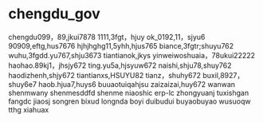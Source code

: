 # chengdu_gov
chengdu099，89,jkui7878
1111,3fgt，hjuy
ok_0192,11，sjyu6
90909,eftg,hus7676
hjhjhghg11,5yhh,hjus765
biance,3fgtr;shuyu762
wuhu,3fgdd.yu767,shju3673
tiantianok,jkys
yinweiwoshuaia，78ukui22222
haohao.89kj1，jhsjy672
ting.yu5a,hjsyuw672
naishi,shju78,shuy762
haodizhenh,shjy672
tiantianxs,HSUYU82
tianz，shuhy672
buxil,8927，shuy6e7
haob.hjua7,huys6
buuaotuiqahjsu
zaizaizai,huy672
wanwan
shenmwany
shenmesddfd
shenme
niaoshic
erp-lc
zhongyuanj
tuxishgan
fangdc
jiaosj
songren
bixud
longnda
boyi
duibudui
buyaobuyao
wusuoqw
tthg
xiahuax

